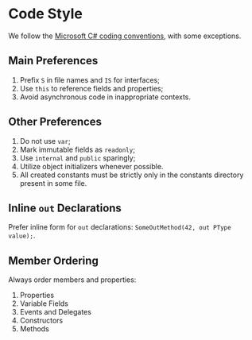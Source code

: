 # Code Style

We follow the [Microsoft C# coding conventions](https://docs.microsoft.com/en-us/dotnet/csharp/programming-guide/inside-a-program/coding-conventions), with some exceptions.

## Main Preferences

1. Prefix `S` in file names and `IS` for interfaces;
1. Use `this` to reference fields and properties;
1. Avoid asynchronous code in inappropriate contexts.

## Other Preferences

1. Do not use `var`;
1. Mark immutable fields as `readonly`;
1. Use `internal` and `public` sparingly;
1. Utilize object initializers whenever possible.
1. All created constants must be strictly only in the constants directory present in some file.

## Inline `out` Declarations

Prefer inline form for `out` declarations: `SomeOutMethod(42, out PType value);`.

## Member Ordering

Always order members and properties:

1. Properties
1. Variable Fields
1. Events and Delegates
1. Constructors
1. Methods
